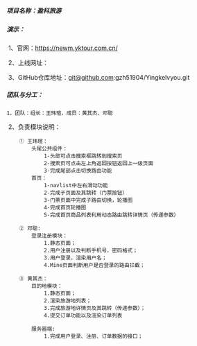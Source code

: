 ##### 项目名称：盈科旅游

##### 演示：

​	1、官网：https://newm.yktour.com.cn/

​	2、上线网址： 

​	3、GitHub仓库地址：git@github.com:gzh51904/Yingkelvyou.git

##### 团队与分工：

	1、团队：组长：王玮瑄，成员：黄其杰、邓聪

​	2、负责模块说明：

        ① 王玮瑄：
            头尾公共组件：
                1-头部可点击搜索框跳转到搜索页
                2-搜索页可点击左上角返回按钮返回上一级页面
                3-完成尾部点击切换路由功能
            首页：
                1-navlist中左右滑动功能
                2-完成子页面及其跳转（门票按钮）
                3-门票页面中完成子路由切换，轮播图
                4-完成首页轮播图
                5-完成首页商品列表利用动态路由跳转详情页（传递参数）
                
        ② 邓聪:
        	登录注册模块：
                1.静态页面；
                2.用户注册以及判断手机号，密码格式；
                3.用户登录，渲染用户名；
                4.Mine页面判断用户是否登录的路由拦截；

        ③ 黄其杰：
        	目的地模块：
                1.静态页面；
                2.渲染旅游地列表；
                3.完成旅游地详情页及其跳转（传递参数）；
                4.提交订单功能以及渲染订单列表
                
            服务器端:
                1.完成用户登录、注册、订单数据的接口；